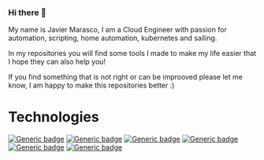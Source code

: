 ### Hi there 👋

My name is Javier Marasco, I am a Cloud Engineer with passion for automation, scripting, home automation, kubernetes and sailing.

In my repositories you will find some tools I made to make my life easier that I hope they can also help you!

If you find something that is not right or can be improoved please let me know, I am happy to make this repositories better :)

# Technologies
[![Generic badge](https://img.shields.io/badge/Cloud-Azure-blue)](https://shields.io/)
[![Generic badge](https://img.shields.io/badge/Coding-Python-green.svg)](https://shields.io/)
[![Generic badge](https://img.shields.io/badge/Coding-Powershell-green.svg)](https://shields.io/)
[![Generic badge](https://img.shields.io/badge/Containers-Kubernetes-green.svg)](https://shields.io/)
[![Generic badge](https://img.shields.io/badge/Containers-Docker-green.svg)](https://shields.io/)
[![Generic badge](https://img.shields.io/badge/Monitoring-Grafana-orange.svg)](https://shields.io/)


<!--
**javiermarasco/javiermarasco** is a ✨ _special_ ✨ repository because its `README.md` (this file) appears on your GitHub profile.
Here are some ideas to get you started:
- 🔭 I’m currently working on ...
- 🌱 I’m currently learning ...
- 👯 I’m looking to collaborate on ...
- 🤔 I’m looking for help with ...
- 💬 Ask me about ...
- 📫 How to reach me: ...
- 😄 Pronouns: ...
- ⚡ Fun fact: ...
